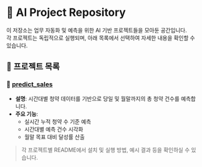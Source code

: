 # 🤖 AI Project Repository

이 저장소는 업무 자동화 및 예측을 위한 AI 기반 프로젝트들을 모아둔 공간입니다.  
각 프로젝트는 독립적으로 실행되며, 아래 목록에서 선택하여 자세한 내용을 확인할 수 있습니다.

## 📁 프로젝트 목록

### 🔹 [predict_sales](./predict_sales/readme.md)
- **설명**: 시간대별 청약 데이터를 기반으로 당일 및 월말까지의 총 청약 건수를 예측합니다.
- **주요 기능**:
  - 실시간 누적 청약 수 기준 예측
  - 시간대별 예측 건수 시각화
  - 월말 목표 대비 달성률 산출



> 각 프로젝트별 README에서 설치 및 실행 방법, 예시 결과 등을 확인하실 수 있습니다.
